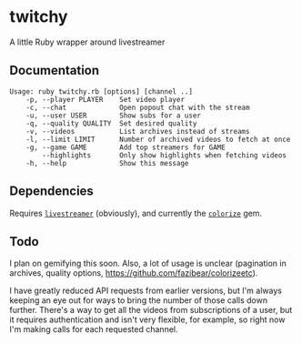 # twitchy

A little Ruby wrapper around livestreamer

## Documentation

```
Usage: ruby twitchy.rb [options] [channel ..]
    -p, --player PLAYER    Set video player
    -c, --chat             Open popout chat with the stream
    -u, --user USER        Show subs for a user
    -q, --quality QUALITY  Set desired quality
    -v, --videos           List archives instead of streams
    -l, --limit LIMIT      Number of archived videos to fetch at once
    -g, --game GAME        Add top streamers for GAME
        --highlights       Only show highlights when fetching videos
    -h, --help             Show this message
```
## Dependencies

Requires [`livestreamer`](https://github.com/chrippa/livestreamer) (obviously), and currently the [`colorize`](https://github.com/fazibear/colorize) gem.

## Todo

I plan on gemifying this soon. Also, a lot of usage is unclear (pagination in 
archives, quality options, https://github.com/fazibear/colorizeetc).

I have greatly reduced API requests from earlier versions, but I'm always keeping an eye out for ways to bring the number of those calls down further. There's a way to get all the videos from subscriptions of a user, but it requires authentication and isn't very flexible, for example, so right now I'm making calls for each requested channel.

